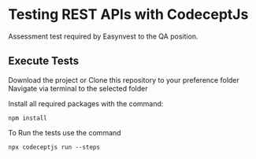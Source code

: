 # Testing REST APIs with CodeceptJs

Assessment test required by Easynvest to the QA position.


## Execute Tests

Download the project or Clone this repository to your preference folder
Navigate via terminal to the selected folder

Install all required packages with the command:

```
npm install
```

To Run the tests use the command

```
npx codeceptjs run --steps
```